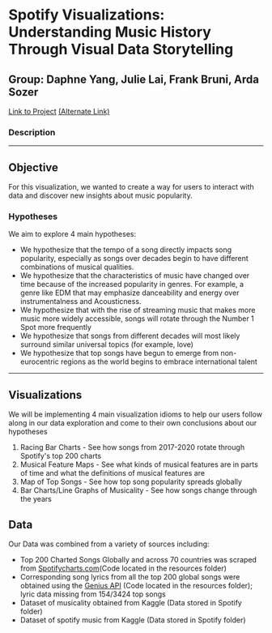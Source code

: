 # Spotify Visualizations: Understanding Music History Through Visual Data Storytelling

<h2>Group: Daphne Yang, Julie Lai, Frank Bruni, Arda Sozer</h2>

<a href="https://people.ischool.berkeley.edu/~asozer/">Link to Project</a> <a href="https://spotify-visualizations.vercel.app/">(Alternate Link)</a>

### Description

<hr>

<h2> Objective </h2>
<p>For this visualization, we wanted to create a way for users to interact with data and discover new insights about music popularity. </p>
<h3> Hypotheses </h3>
<p> We aim to explore 4 main hypotheses: </p>
  <ul>
    <li> We hypothesize that the tempo of a song directly impacts song popularity, especially as songs over decades begin to have different combinations of musical qualities. </li>
    <li> We hypothesize that the characteristics of music have changed over time because of the increased popularity in genres. For example, a genre like EDM that may emphasize danceability and energy over instrumentalness and Acousticness. </li>
    <li> We hypothesize that with the rise of streaming music that makes more music more widely accessible, songs will rotate through the Number 1 Spot more frequently </li>
    <li> We hypothesize that songs from different decades will most likely surround similar universal topics (for example, love) </li>
    <li> We hypothesize that top songs have begun to emerge from non-eurocentric regions as the world begins to embrace international talent </li>
  </ul>
<hr>

<h2> Visualizations </h2>
<p> We will be implementing 4 main visualization idioms to help our users follow along in our data exploration and come to their own conclusions about our hypotheses</p>
<ol>
  <li> Racing Bar Charts - See how songs from 2017-2020 rotate through Spotify's top 200 charts </li>
  <li> Musical Feature Maps - See what kinds of musical features are in parts of time and what the definitions of musical features are </li>
  <li> Map of Top Songs - See how top song popularity spreads globally </li>
  <li> Bar Charts/Line Graphs of Musicality - See how songs change through the years </li>
</ol>

<h2> Data </h2>
<p> Our Data was combined from a variety of sources including: </p>
<ul>
  <li>Top 200 Charted Songs Globally and across 70 countries was scraped from <a href="https://spotifycharts.com/regional">Spotifycharts.com</a>(Code located in the resources folder)</li>
  <li>Corresponding song lyrics from all the top 200 global songs were obtained using the <a href ="https://docs.genius.com/">Genius API</a> (Code located in the resources folder); lyric data missing from 154/3424 top songs</li>
  <li>Dataset of musicality obtained from Kaggle (Data stored in Spotify folder)</li>
  <li>Dataset of spotify music from Kaggle (Data stored in Spotify folder)</li>
</ul>
